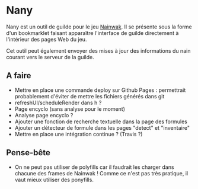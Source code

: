 # Nany

Nany est un outil de guilde pour le jeu [Nainwak](www.nainwak.fr). Il se présente
sous la forme d'un bookmarklet faisant apparaître l'interface de guilde directement
à l'intérieur des pages Web du jeu.

Cet outil peut également envoyer des mises à jour des informations du nain
courant vers le serveur de la guilde.


## A faire

- Mettre en place une commande deploy sur Github Pages : permettrait
  probablement d'éviter de mettre les fichiers générés dans git
- refreshUI/scheduleRender dans h ?
- Page encyclo (sans analyse pour le moment)
- Analyse page encyclo ?
- Ajouter une fonction de recherche textuelle dans la page des formules
- Ajouter un détecteur de formule dans les pages "detect" et "inventaire"
- Mettre en place une intégration continue ? (Travis ?)


## Pense-bête

- On ne peut pas utiliser de polyfills car il faudrait les charger dans chacune
  des frames de Nainwak ! Comme ce n'est pas très pratique, il vaut mieux
  utiliser des ponyfills.
